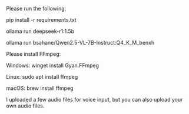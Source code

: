 Please run the following:

pip install -r requirements.txt

ollama run deepseek-r1:1.5b

ollama run bsahane/Qwen2.5-VL-7B-Instruct:Q4_K_M_benxh

Please install FFmpeg:

Windows: winget install Gyan.FFmpeg

Linux: sudo apt install ffmpeg

macOS: brew install ffmpeg

I uploaded a few audio files for voice input, but you can also upload your own audio files.
